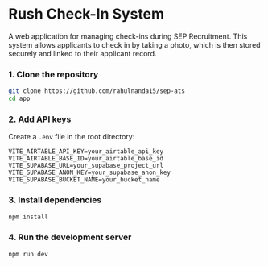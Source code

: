# Rush Check-In System

A web application for managing check-ins during SEP Recruitment. This system allows applicants to check in by taking a photo, which is then stored securely and linked to their applicant record.

### 1. Clone the repository
```bash
git clone https://github.com/rahulnanda15/sep-ats
cd app
```

### 2. Add API keys
Create a `.env` file in the root directory:
```env
VITE_AIRTABLE_API_KEY=your_airtable_api_key
VITE_AIRTABLE_BASE_ID=your_airtable_base_id
VITE_SUPABASE_URL=your_supabase_project_url
VITE_SUPABASE_ANON_KEY=your_supabase_anon_key
VITE_SUPABASE_BUCKET_NAME=your_bucket_name
```

### 3. Install dependencies
```bash
npm install
```

### 4. Run the development server
```bash
npm run dev
```